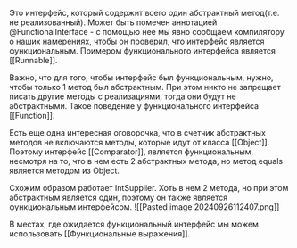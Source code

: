 Это интерфейс, который содержит всего один абстрактный метод(т.е. не реализованный). 
Может быть помечен аннотацией @FunctionalInterface - с помощью нее мы явно сообщаем компилятору о наших намерениях, чтобы он проверил, что интерфейс является функциональным. 
Примером функционального интерфейса является [[Runnable]].

Важно, что для того, чтобы интерфейс был функциональным, нужно, чтобы только 1 метод был абстрактным. При этом никто не запрещает писать другие методы с реализациями, тогда они будут не абстрактными. Такое поведение у функционального интерфейса [[Function]].

Есть еще одна интересная оговорочка, что в счетчик абстрактных методов не включаются методы, которые идут от класса [[Object]]. Поэтому интерфейс [[Comparator]], является функциональным, несмотря на то, что в нем есть 2 абстрактных метода, но метод equals является методом из Object.

Схожим образом работает IntSupplier. Хоть в нем 2 метода, но при этом абстрактным является один, поэтому он также является функциональным интерфейсом.
![[Pasted image 20240926112407.png]]

В местах, где ожидается функциональный интерфейс мы можем использовать [[Функциональные выражения]].